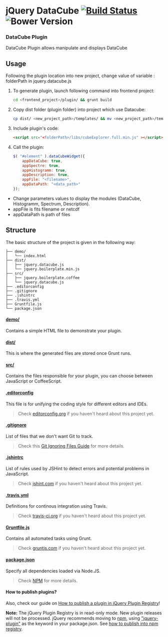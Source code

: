 # jQuery DataCube [![Build Status](https://secure.travis-ci.org/jquery-boilerplate/jquery-boilerplate.svg?branch=master)](https://travis-ci.org/jquery-boilerplate/jquery-boilerplate) ![Bower Version](https://badge.fury.io/bo/jquery-boilerplate.svg)

### DataCube Plugin

DataCube Plugin allows manipulate and displays DataCube

## Usage

Following the plugin location into new project, change value of variable : folderPath in jquery.datacube.js

1. To generate plugin, launch following command into frontend project:
	```bash
	cd <frontend_project>/plugin/ && grunt build
	```

2. Copy dist folder (plugin folder) into project which use Datacube:
	```bash
	cp dist/ <new_project_path>/templates/ && mv <new_project_path>/templates/ <new_project_path>/datacube/
	```

3. Include plugin's code:

	```html
	<script src="<folderPath>/libs/cubeExplorer.full.min.js" ></script>
	```

4. Call the plugin:

	```javascript
	$( "#element" ).dataCubeWidget({
		appDataCube: true,
		appSpectre: true,
		appHistogramm: true,
		appDescription: true,
		appFile: "<filename>",
		appDataPath: "<data_path>"
	});
	```
- Change parameters values to display the modules (DataCube, Histogramm, Spectrum, Description).
- appFile is fits filename or netcdf
- appDataPath is path of files

## Structure

The basic structure of the project is given in the following way:

```
├── demo/
│   └── index.html
├── dist/
│   ├── jquery.datacube.js
│   └── jquery.boilerplate.min.js
├── src/
│   ├── jquery.boilerplate.coffee
│   └── jquery.datacube.js
├── .editorconfig
├── .gitignore
├── .jshintrc
├── .travis.yml
├── Gruntfile.js
└── package.json
```

#### [demo/](https://github.com/jquery-boilerplate/boilerplate/tree/master/demo)

Contains a simple HTML file to demonstrate your plugin.

#### [dist/](https://github.com/jquery-boilerplate/boilerplate/tree/master/dist)

This is where the generated files are stored once Grunt runs.

#### [src/](https://github.com/jquery-boilerplate/boilerplate/tree/master/src)

Contains the files responsible for your plugin, you can choose between JavaScript or CoffeeScript.

#### [.editorconfig](https://github.com/jquery-boilerplate/boilerplate/tree/master/.editorconfig)

This file is for unifying the coding style for different editors and IDEs.

> Check [editorconfig.org](http://editorconfig.org) if you haven't heard about this project yet.

#### [.gitignore](https://github.com/jquery-boilerplate/boilerplate/tree/master/.gitignore)

List of files that we don't want Git to track.

> Check this [Git Ignoring Files Guide](https://help.github.com/articles/ignoring-files) for more details.

#### [.jshintrc](https://github.com/jquery-boilerplate/boilerplate/tree/master/.jshintrc)

List of rules used by JSHint to detect errors and potential problems in JavaScript.

> Check [jshint.com](http://jshint.com/about/) if you haven't heard about this project yet.

#### [.travis.yml](https://github.com/jquery-boilerplate/boilerplate/tree/master/.travis.yml)

Definitions for continous integration using Travis.

> Check [travis-ci.org](http://about.travis-ci.org/) if you haven't heard about this project yet.

#### [Gruntfile.js](https://github.com/jquery-boilerplate/boilerplate/tree/master/Gruntfile.js)

Contains all automated tasks using Grunt.

> Check [gruntjs.com](http://gruntjs.com) if you haven't heard about this project yet.

#### [package.json](https://github.com/jquery-boilerplate/boilerplate/tree/master/package.json)

Specify all dependencies loaded via Node.JS.

> Check [NPM](https://npmjs.org/doc/json.html) for more details.

#### How to publish plugins?

Also, check our guide on [How to publish a plugin in jQuery Plugin Registry](https://github.com/jquery-boilerplate/boilerplate/wiki/How-to-publish-a-plugin-in-jQuery-Plugin-Registry
)!

**Note:** The jQuery Plugin Registry is in read-only mode. New plugin releases will not be processed.
jQuery recommends moving to [npm](https://www.npmjs.com/), using ["jquery-plugin"](https://www.npmjs.com/browse/keyword/jquery-plugin) as the keyword in your package.json. See [how to publish into npm registry](https://gist.github.com/coolaj86/1318304).


